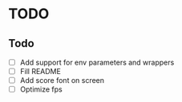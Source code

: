 # TODO

## Todo
- [ ] Add support for env parameters and wrappers
- [ ] Fill README
- [ ] Add score font on screen
- [ ] Optimize fps
